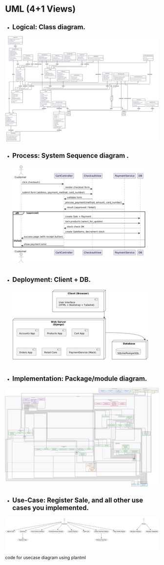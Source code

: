 # UML (4+1 Views) 

- ## Logical: Class diagram.
![class diagram](<class diagram.png>)

- ## Process: System Sequence diagram . 
![System Sequence Diagram for purchase flow](image.png "System Sequence Diagram for purchase flow")


- ## Deployment: Client + DB. 
![Client +DB UML](image-1.png)

- ## Implementation: Package/module diagram. 
![Package/Module diagram](<package diagram.png>)

- ## Use-Case: Register Sale, and all other use cases you implemented.
![Usecase diagram](image-2.png)

code for usecase diagram using plantml
